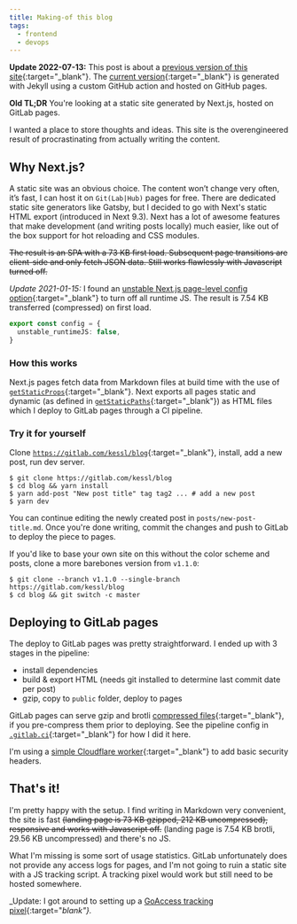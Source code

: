 ```yaml
---
title: Making-of this blog
tags:
  - frontend
  - devops
---
```

**Update 2022-07-13:**
This post is about a [previous version of this site](https://gitlab.com/kessl/blog/){:target="_blank"}.
The [current version](https://github.com/kessl/blog){:target="_blank"} is generated with Jekyll using a custom GitHub action and hosted on GitHub pages.

**Old TL;DR**
You're looking at a static site generated by Next.js, hosted on GitLab pages.

I wanted a place to store thoughts and ideas.
This site is the overengineered result of procrastinating from actually writing the content.

## Why Next.js?

A static site was an obvious choice.
The content won’t change very often, it’s fast, I can host it on `Git(Lab|Hub)` pages for free.
There are dedicated static site generators like Gatsby, but I decided to go with Next's static HTML export (introduced in Next 9.3).
Next has a lot of awesome features that make development (and writing posts locally) much easier, like out of the box support for hot reloading and CSS modules.

~~The result is an SPA with a 73 KB first load. Subsequent page transitions are client-side and only fetch JSON data.
Still works flawlessly with Javascript turned off.~~

<a name="no-js">_Update 2021-01-15:_</a> I found an [unstable Next.js page-level config option](https://github.com/vercel/next.js/pull/11949){:target="_blank"} to turn off all runtime JS.
The result is 7.54 KB transferred (compressed) on first load.

```ts
export const config = {
  unstable_runtimeJS: false,
}
```

### How this works

Next.js pages fetch data from Markdown files at build time with the use of [`getStaticProps`](https://nextjs.org/docs/basic-features/data-fetching#getstaticprops-static-generation){:target="_blank"}.
Next exports all pages static and dynamic (as defined in [`getStaticPaths`](https://nextjs.org/docs/basic-features/data-fetching#getstaticpaths-static-generation){:target="_blank"}) as HTML files which I deploy to GitLab pages through a CI pipeline.

### Try it for yourself

Clone [`https://gitlab.com/kessl/blog`](https://gitlab.com/kessl/blog){:target="_blank"}, install, add a new post, run dev server.

```shell
$ git clone https://gitlab.com/kessl/blog
$ cd blog && yarn install
$ yarn add-post "New post title" tag tag2 ... # add a new post
$ yarn dev
```

You can continue editing the newly created post in `posts/new-post-title.md`.
Once you're done writing, commit the changes and push to GitLab to deploy the piece to pages.

If you'd like to base your own site on this without the color scheme and posts, clone a more barebones version from `v1.1.0`:

```shell
$ git clone --branch v1.1.0 --single-branch https://gitlab.com/kessl/blog
$ cd blog && git switch -c master
```

## Deploying to GitLab pages

The deploy to GitLab pages was pretty straightforward.
I ended up with 3 stages in the pipeline:

- install dependencies
- build & export HTML (needs git installed to determine last commit date per post)
- gzip, copy to `public` folder, deploy to pages

GitLab pages can serve gzip and brotli [compressed files](https://gitlab.com/gitlab-org/gitlab-pages/-/merge_requests/25){:target="_blank"}, if you pre-compress them prior to deploying.
See the pipeline config in [`.gitlab.ci`](https://gitlab.com/kessl/blog/-/blob/master/.gitlab-ci.yml#L49){:target="_blank"} for how I did it here.

I'm using a [simple Cloudflare worker](https://gist.github.com/kessl/d5ec24894833f7af5d10101128145b0d){:target="_blank"} to add basic security headers.

## That's it!

I'm pretty happy with the setup.
I find writing in Markdown very convenient, the site is fast ~~(landing page is 73 KB gzipped, 212 KB uncompressed), responsive and works with Javascript off.~~
(landing page is 7.54 KB brotli, 29.56 KB uncompressed) and there's no JS.

What I'm missing is some sort of usage statistics.
GitLab unfortunately does not provide any access logs for pages, and I'm not going to ruin a static site with a JS tracking script.
A tracking pixel would work but still need to be hosted somewhere.

_Update: I got around to setting up a [GoAccess tracking pixel](/static-site-analytics-with-nginx-goaccess-no-js){:target="_blank"}._
